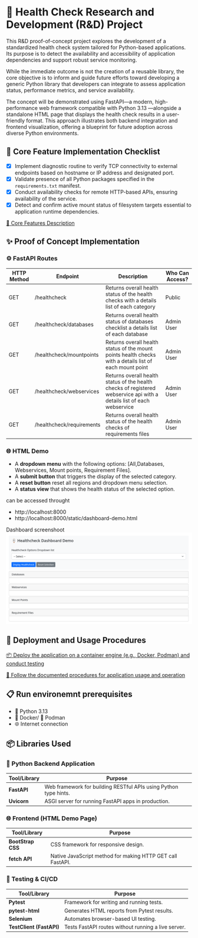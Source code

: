 # 🧪 Health Check Research and Development (R&D) Project

This R&D proof-of-concept project explores the development of a standardized health check system tailored for Python-based applications. Its purpose is to detect the availability and accessibility of application dependencies and support robust service monitoring.

While the immediate outcome is not the creation of a reusable library, the core objective is to inform and guide future efforts toward developing a generic Python library that developers can integrate to assess application status, performance metrics, and service availability.

The concept will be demonstrated using FastAPI—a modern, high-performance web framework compatible with Python 3.13 —alongside a standalone HTML page that displays the health check results in a user-friendly format. This approach illustrates both backend integration and frontend visualization, offering a blueprint for future adoption across diverse Python environments.

## 🦯 Core Feature Implementation Checklist

- [x] Implement diagnostic routine to verify TCP connectivity to external endpoints based on hostname or IP address and designated port.
- [x] Validate presence of all Python packages specified in the `requirements.txt` manifest.
- [x] Conduct availability checks for remote HTTP-based APIs, ensuring availability of the service.
- [x] Detect and confirm active mount status of filesystem targets essential to application runtime dependencies.

[📖 Core Features Description](howto/CORE_FEATURES.md "Core Features Description")

## ✨ Proof of Concept Implementation

### ⚙️ FastAPI Routes

| HTTP Method | Endpoint         | Description                       | Who Can Access? | 
|-------------|------------------|-----------------------------------|------------------|
| GET         | /healthcheck     | Returns overall health status of the health checks with a details list of each category       | Public  |
| GET         | /healthcheck/databases        | Returns overall health status of databases checklist a details list of each database       | Admin User  |
| GET         | /healthcheck/mountpoints       | Returns overall health status of the mount points health checks with a details list of each mount point       | Admin User   |
| GET         | /healthcheck/webservices        | Returns overall health status of the health checks of registered webservice api with a details list of each webservice       | Admin User   |
| GET         | /healthcheck/requirements        | Returns overall health status of the health checks of requirements files      | Admin User   |

### 🌐 HTML Demo

* A **dropdown menu** with the following options: [All,Databases, Webservices, Mount points, Requirement Files].
* A **submit button** that triggers the display of the selected category.
* A **reset button** reset all regions and dropdown menu selection.
* A **status view** that shows the health status of the selected option.

can be accessed throught

* http://localhost:8000
* http://localhost:8000/static/dashboard-demo.html

Dashboard screenshoot
![Dashboard Demo](./images/dashboard-demo.png)

## 🚀 Deployment and Usage Procedures

[📦 Deploy the application on a container engine (e.g., Docker, Podman) and conduct testing](howto/BAREMETAL.md "Deploy the application on a container engine (e.g., Docker, Podman) and conduct testing")

[📘 Follow the documented procedures for application usage and operation](howto/USAGE_OPERATION.md "Follow the documented procedures for application usage and operation")


## 📋 Run environemnt prerequisites

* 🐍 Python 3.13
* 🐳 Docker/ 🦭 Podman
* 🌐 Internet connection

## 📦 Libraries Used

### 🐍 Python Backend Application

| Tool/Library       | Purpose                                                                 |
|--------------------|-------------------------------------------------------------------------|
| **FastAPI**         | Web framework for building RESTful APIs using Python type hints.        |
| **Uvicorn**         | ASGI server for running FastAPI apps in production.                     |

### 🌐 Frontend (HTML Demo Page)

| Tool/Library       | Purpose                                                                 |
|--------------------|-------------------------------------------------------------------------|
| **BootStrap CSS**    | CSS framework for responsive design.                      |
| **fetch API**       | Native JavaScript method for making HTTP GET call FastAPI.       |

### 🧪 Testing & CI/CD

| Tool/Library       | Purpose                                                                 |
|--------------------|-------------------------------------------------------------------------|
| **Pytest**          | Framework for writing and running tests.                                |
| **pytest-html**     | Generates HTML reports from Pytest results.                             |
| **Selenium**        | Automates browser-based UI testing.                                     |
| **TestClient (FastAPI)** | Tests FastAPI routes without running a live server.               |